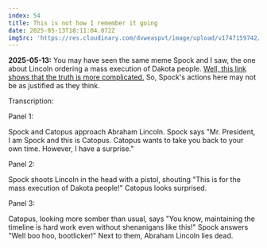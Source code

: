 ```yaml
---
index: 54
title: This is not how I remember it going
date: 2025-05-13T18:11:04.072Z
imgSrc: 'https://res.cloudinary.com/dvweaspvt/image/upload/v1747159742/054_kh4f8h.png'
---
```


**2025-05-13:** You may have seen the same meme Spock and I saw, the one about Lincoln ordering a mass execution of Dakota people. [Well, this link shows that the truth is more complicated.](https://www.snopes.com/fact-check/lincoln-dakota/) So, Spock's actions here may not be as justified as they think.

Transcription:

Panel 1:

Spock and Catopus approach Abraham Lincoln. Spock says "Mr. President, I am Spock and this is Catopus. Catopus wants to take you back to your own time. However, I have a surprise."

Panel 2:

Spock shoots Lincoln in the head with a pistol, shouting "This is for the mass execution of Dakota people!" Catopus looks surprised.

Panel 3:

Catopus, looking more somber than usual, says "You know, maintaining the timeline is hard work even without shenanigans like this!" Spock answers "Well boo hoo, bootlicker!" Next to them, Abraham Lincoln lies dead.
